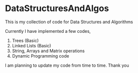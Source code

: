 # DataStructuresAndAlgos
This is my collection of code for Data Structures and Algorithms 

Currently I have implemented a few codes,
1. Trees (Basic)
2. Linked Lists (Basic)
3. String, Arrays and Matrix operations
4. Dynamic Programming code

I am planning to update my code from time to time. Thank you
